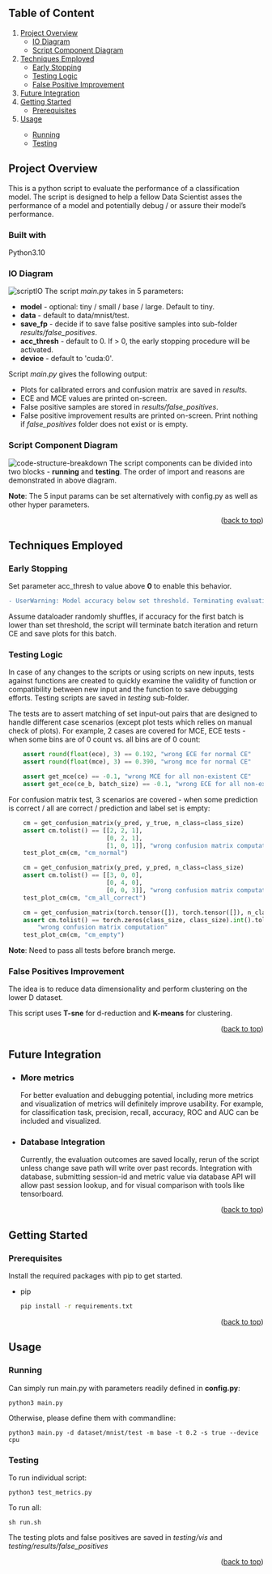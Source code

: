<!-- TABLE OF CONTENTS -->
## Table of Content
<ol>
  <li>
    <a href="#about-the-project">Project Overview</a>
    <ul>
      <li><a href="#io-diagram">IO Diagram</a></li>
      <li><a href="#code-structure-breakdown">Script Component Diagram</a></li>
    </ul>
    </li>
  <li>
    <a href="#about-the-project">Techniques Employed</a>
    <ul>
      <li><a href="#io-diagram">Early Stopping</a></li>
      <li><a href="#io-diagram">Testing Logic</a></li>
      <li><a href="#io-diagram">False Positive Improvement</a></li>
    </ul>
  </li>
  <li>
      <a href="#io-diagram">Future Integration</a>
  <li>
    <a href="#getting-started">Getting Started</a>
    <ul>
      <li><a href="#prerequisites">Prerequisites</a></li>
    </ul>
  </li>
  <li><a href="#usage">Usage</a></li>
  <ul>
      <li><a href="#prerequisites">Running</a></li>
      <li><a href="#prerequisites">Testing</a></li>
  </ul>
</ol>

<!-- ABOUT THE PROJECT -->
## Project Overview
This is a python script to evaluate the performance of a classification model. The script is designed to help a fellow Data Scientist asses the performance of a model and potentially debug / or assure their model’s performance. 

### Built with
Python3.10

### IO Diagram
![scriptIO](img/scriptIO.png)
The script *main.py* takes in 5 parameters:
* **model** - optional: tiny / small / base / large. Default to tiny.
* **data** - default to data/mnist/test.
* **save_fp** - decide if to save false positive samples into sub-folder *results/false_positives*.
* **acc_thresh** - default to 0. If > 0, the early stopping procedure will be activated.
* **device** - default to 'cuda:0'.

Script *main.py* gives the following output:
* Plots for calibrated errors and confusion matrix are saved in *results*.
* ECE and MCE values are printed on-screen.
* False positive samples are stored in *results/false_positives*.
* False positive improvement results are printed on-screen. Print nothing if *false_positives* folder does not exist or is empty.

### Script Component Diagram

![code-structure-breakdown](img/code-structure-breakdown.png)
The script components can be divided into two blocks - **running** and **testing**. The order of import and reasons are demonstrated in above diagram. 

**Note**: The 5 input params can be set alternatively with config.py as well as other hyper parameters.

<p align="right">(<a href="#readme-top">back to top</a>)</p>

## Techniques Employed

### Early Stopping
Set parameter acc_thresh to value above **0** to enable this behavior.

```diff
- UserWarning: Model accuracy below set threshold. Terminating evaluation now...
```
Assume dataloader randomly shuffles, if accuracy for the first batch is lower than set threshold, the script will terminate batch iteration and return CE and save plots for this batch.

### Testing Logic
In case of any changes to the scripts or using scripts on new inputs, tests against functions are created to quickly examine the validity of function or compatibility between new input and the function to save debugging efforts. Testing scripts are saved in *testing* sub-folder.

The tests are to assert matching of set input-out pairs that are designed to handle different case scenarios (except plot tests which relies on manual check of plots). For example, 2 cases are covered for MCE, ECE tests - when some bins are of 0 count vs. all bins are of 0 count:
```python
    assert round(float(ece), 3) == 0.192, "wrong ECE for normal CE"
    assert round(float(mce), 3) == 0.390, "wrong mce for normal CE"

    assert get_mce(ce) == -0.1, "wrong MCE for all non-existent CE"
    assert get_ece(ce_b, batch_size) == -0.1, "wrong ECE for all non-existent CE"
```

For confusion matrix test, 3 scenarios are covered - when some prediction is correct / all are correct / prediction and label set is empty:
```python
    cm = get_confusion_matrix(y_pred, y_true, n_class=class_size)
    assert cm.tolist() == [[2, 2, 1],
                           [0, 2, 1],
                           [1, 0, 1]], "wrong confusion matrix computation"
    test_plot_cm(cm, "cm_normal")

    cm = get_confusion_matrix(y_pred, y_pred, n_class=class_size)
    assert cm.tolist() == [[3, 0, 0],
                           [0, 4, 0],
                           [0, 0, 3]], "wrong confusion matrix computation"
    test_plot_cm(cm, "cm_all_correct")

    cm = get_confusion_matrix(torch.tensor([]), torch.tensor([]), n_class=class_size)
    assert cm.tolist() == torch.zeros(class_size, class_size).int().tolist(), \
        "wrong confusion matrix computation"
    test_plot_cm(cm, "cm_empty")
```

**Note**: Need to pass all tests before branch merge.


### False Positives Improvement
The idea is to reduce data dimensionality and perform clustering on the lower D dataset.

This script uses **T-sne** for d-reduction and **K-means** for clustering.

<p align="right">(<a href="#readme-top">back to top</a>)</p>


## Future Integration
* ### More metrics

  For better evaluation and debugging potential, including more metrics and visualization of metrics will definitely improve usability. For example, for classification task, precision, recall, accuracy, ROC and AUC can be included and visualized.


* ### Database Integration

  Currently, the evaluation outcomes are saved locally, rerun of the script unless change save path will write over past records. Integration with database, submitting session-id and metric value via database API will allow past session lookup, and for visual comparison with tools like tensorboard.


<p align="right">(<a href="#readme-top">back to top</a>)</p>


<!-- GETTING STARTED -->
## Getting Started

### Prerequisites

Install the required packages with pip to get started.
* pip
  ```sh
  pip install -r requirements.txt
  ```


<p align="right">(<a href="#readme-top">back to top</a>)</p>


<!-- USAGE -->
## Usage

### Running
Can simply run main.py with parameters readily defined in **config.py**:
```commandline
python3 main.py
```
Otherwise, please define them with commandline:
```commandline
python3 main.py -d dataset/mnist/test -m base -t 0.2 -s true --device cpu
```

### Testing
To run individual script:
```commandline
python3 test_metrics.py
```
To run all:
```commandline
sh run.sh
```
The testing plots and false positives are saved in *testing/vis* and *testing/results/false_positives*
<p align="right">(<a href="#readme-top">back to top</a>)</p>